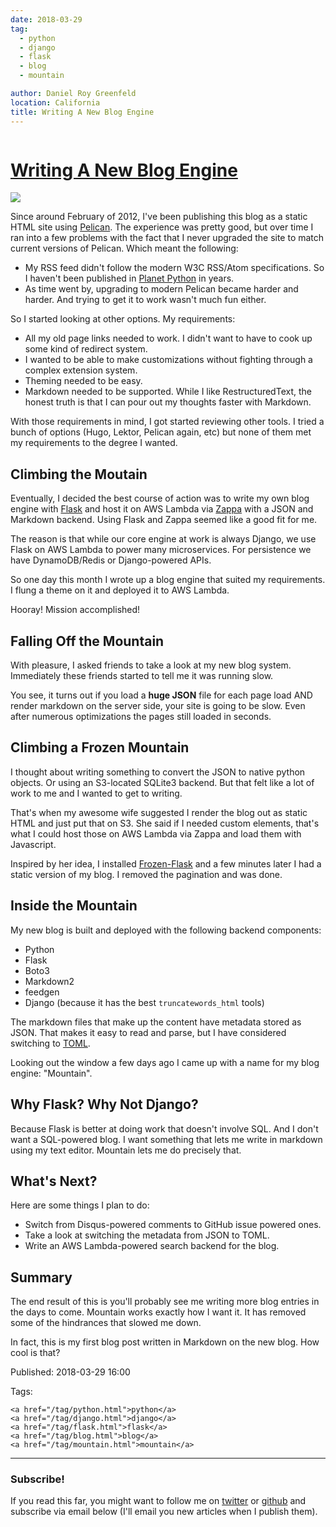 ```yaml
---
date: 2018-03-29
tag:
  - python
  - django
  - flask
  - blog
  - mountain

author: Daniel Roy Greenfeld
location: California
title: Writing A New Blog Engine
---
```


<div class="twelve wide column">
  <h1 class="ui block header">
    <div class="content">
      <a href="/writing-new-blog-engine.html">Writing A New Blog Engine</a>
    </div>
  </h1>
  <p>
    <img src="https://www.pydanny.com/static/EverestfromKalarPatarcrop.jpeg" />
  </p>
  <p>
    Since around February of 2012, I've been publishing this blog as a static
    HTML site using
    <a href="https://blog.getpelican.com/" target="_blank">Pelican</a>. The
    experience was pretty good, but over time I ran into a few problems with the
    fact that I never upgraded the site to match current versions of Pelican.
    Which meant the following:
  </p>
  <ul>
    <li>
      My RSS feed didn't follow the modern W3C RSS/Atom specifications. So I
      haven't been published in
      <a href="http://http://planetpython.org/" target="_blank"
        >Planet Python</a
      >
      in years.
    </li>
    <li>
      As time went by, upgrading to modern Pelican became harder and harder. And
      trying to get it to work wasn't much fun either.
    </li>
  </ul>
  <p>So I started looking at other options. My requirements:</p>
  <ul>
    <li>
      All my old page links needed to work. I didn't want to have to cook up
      some kind of redirect system.
    </li>
    <li>
      I wanted to be able to make customizations without fighting through a
      complex extension system.
    </li>
    <li>Theming needed to be easy.</li>
    <li>
      Markdown needed to be supported. While I like RestructuredText, the honest
      truth is that I can pour out my thoughts faster with Markdown.
    </li>
  </ul>
  <p>
    With those requirements in mind, I got started reviewing other tools. I
    tried a bunch of options (Hugo, Lektor, Pelican again, etc) but none of them
    met my requirements to the degree I wanted.
  </p>
  <h2 id="climbing-the-moutain">Climbing the Moutain</h2>
  <p>
    Eventually, I decided the best course of action was to write my own blog
    engine with <a href="http://flask.pocoo.org/" target="_blank">Flask</a> and
    host it on AWS Lambda via
    <a href="https://github.com/miserlou/zappa" target="_blank">Zappa</a> with a
    JSON and Markdown backend. Using Flask and Zappa seemed like a good fit for
    me.
  </p>
  <p>
    The reason is that while our core engine at work is always Django, we use
    Flask on AWS Lambda to power many microservices. For persistence we have
    DynamoDB/Redis or Django-powered APIs.
  </p>
  <p>
    So one day this month I wrote up a blog engine that suited my requirements.
    I flung a theme on it and deployed it to AWS Lambda.
  </p>
  <p>Hooray! Mission accomplished!</p>
  <h2 id="falling-off-the-mountain">Falling Off the Mountain</h2>
  <p>
    With pleasure, I asked friends to take a look at my new blog system.
    Immediately these friends started to tell me it was running slow.
  </p>
  <p>
    You see, it turns out if you load a <strong>huge JSON</strong> file for each
    page load AND render markdown on the server side, your site is going to be
    slow. Even after numerous optimizations the pages still loaded in seconds.
  </p>
  <h2 id="climbing-a-frozen-mountain">Climbing a Frozen Mountain</h2>
  <p>
    I thought about writing something to convert the JSON to native python
    objects. Or using an S3-located SQLite3 backend. But that felt like a lot of
    work to me and I wanted to get to writing.
  </p>
  <p>
    That's when my awesome wife suggested I render the blog out as static HTML
    and just put that on S3. She said if I needed custom elements, that's what I
    could host those on AWS Lambda via Zappa and load them with Javascript.
  </p>
  <p>
    Inspired by her idea, I installed
    <a href="http://pythonhosted.org/Frozen-Flask/" target="_blank"
      >Frozen-Flask</a
    >
    and a few minutes later I had a static version of my blog. I removed the
    pagination and was done.
  </p>
  <h2 id="inside-the-mountain">Inside the Mountain</h2>
  <p>
    My new blog is built and deployed with the following backend components:
  </p>
  <ul>
    <li>Python</li>
    <li>Flask</li>
    <li>Boto3</li>
    <li>Markdown2</li>
    <li>feedgen</li>
    <li>
      Django (because it has the best <code>truncatewords_html</code> tools)
    </li>
  </ul>
  <p>
    The markdown files that make up the content have metadata stored as JSON.
    That makes it easy to read and parse, but I have considered switching to
    <a href="https://en.m.wikipedia.org/wiki/TOML" target="_blank">TOML</a>.
  </p>
  <p>
    Looking out the window a few days ago I came up with a name for my blog
    engine: "Mountain".
  </p>
  <h2 id="why-flask-why-not-django">Why Flask? Why Not Django?</h2>
  <p>
    Because Flask is better at doing work that doesn't involve SQL. And I don't
    want a SQL-powered blog. I want something that lets me write in markdown
    using my text editor. Mountain lets me do precisely that.
  </p>
  <h2 id="whats-next">What's Next?</h2>
  <p>Here are some things I plan to do:</p>
  <ul>
    <li>Switch from Disqus-powered comments to GitHub issue powered ones.</li>
    <li>Take a look at switching the metadata from JSON to TOML.</li>
    <li>Write an AWS Lambda-powered search backend for the blog.</li>
  </ul>
  <h2 id="summary">Summary</h2>
  <p>
    The end result of this is you'll probably see me writing more blog entries
    in the days to come. Mountain works exactly how I want it. It has removed
    some of the hindrances that slowed me down.
  </p>
  <p>
    In fact, this is my first blog post written in Markdown on the new blog. How
    cool is that?
  </p>
  <p>Published: 2018-03-29 16:00</p>
  <p>
    Tags:

    <a href="/tag/python.html">python</a>
    <a href="/tag/django.html">django</a>
    <a href="/tag/flask.html">flask</a>
    <a href="/tag/blog.html">blog</a>
    <a href="/tag/mountain.html">mountain</a>
  </p>
  <hr />
  <h3 class="ui header">Subscribe!</h3>
  <p>
    If you read this far, you might want to follow me on
    <a href="https://twitter.com/pydanny">twitter</a> or
    <a href="https://github.com/pydanny">github</a> and subscribe via email
    below (I'll email you new articles when I publish them).
  </p>
   
</div>
